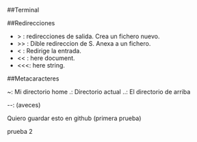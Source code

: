 ##Terminal 

##Redirecciones

- &gt; : redirecciones de salida. Crea un fichero nuevo.
- &gt;&gt; : Dible redireccion de S. Anexa a un fichero.
- &lt; : Redirige la entrada.
- &lt;&lt; : here document.
- &lt;&lt;&lt;: here string.

##Metacaracteres

~: Mi directorio home
.: Directorio actual
..: El directorio de arriba

--: (aveces)

Quiero guardar esto en github (primera prueba)

prueba 2











